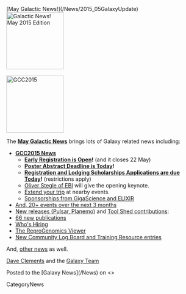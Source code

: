 <div class='newsItemHeader'>[May Galactic News!](/News/2015_05GalaxyUpdate)</div>

<div class='right'>
<a href='/GalaxyUpdates/2015_05.md'><img src='/Images/Logos/GalaxyUpdate200.png' alt='Galactic News! May 2015 Edition' width=150 /></a><br /><br />
<a href='/GalaxyUpdates/2015_05.md#gcc2015-4-8-july-norwich-uk'><img src='/Images/Logos/GCC2015LogoWide600.png' alt='GCC2015' width="150" /></a><br />
</div>

The **[May Galactic News](/GalaxyUpdates/2015_05)** brings lots of Galaxy related news including:

* **[GCC2015 News](/GalaxyUpdates/2015_05.md#gcc2015-4-8-july-norwich-uk)**
  * **[Early Registration is Open](/GalaxyUpdates/2015_05.md#early-registration-is-open)!**  (and it closes 22 May)
  * **[Poster Abstract Deadline is Today](/GalaxyUpdates/2015_05.md#poster-abstract-deadline-is-today)!**
  * **[Registration and Lodging Scholarships Applications are due Today](/GalaxyUpdates/2015_05.md#registration-and-lodging-scholarships-applications-due-today)!** (restrictions apply)
  * [Oliver Stegle of EBI](/GalaxyUpdates/2015_05.md#keynote-speaker-oliver-stegle) will give the opening keynote. 
  * [Extend your trip](/GalaxyUpdates/2015_05.md#other-events-near-gcc2015) at nearby events.
  * [Sponsorships from GigaScience and ELIXIR](/GalaxyUpdates/2015_05.md#gcc2015-sponsorships)
* [And, 20+ events over the next 3 months](/GalaxyUpdates/2015_05.md#other-events)
* [New releases (Pulsar, Planemo)](/GalaxyUpdates/2015_05.md#releases) and [Tool Shed contributions](/GalaxyUpdates/2015_05.md#toolshed-contributions):
* [66 new publications](/GalaxyUpdates/2015_05.md#new-papers)
* [Who's Hiring](/GalaxyUpdates/2015_05.md#whos-hiring)
* [The ReproGenomics Viewer](/GalaxyUpdates/2015_05.md#new-public-galaxy-server-the-reprogenomics-viewer)
* [New Community Log Board and Training Resource entries](/GalaxyUpdates/2015_05.md#galaxy-community-hubs)

And, [other news](/GalaxyUpdates/2015_05.md#other-news) as well.

[Dave Clements](/DaveClements) and the [Galaxy Team](/GalaxyTeam)

<div class='newsItemFooter'>Posted to the [Galaxy News](/News) on <<Date(2015-05-01T06:34:38Z)>> </div>

CategoryNews
